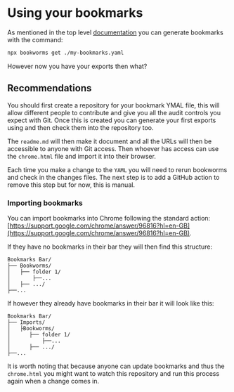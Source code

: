 # Using your bookmarks

As mentioned in the top level [documentation](../README.md) you can generate bookmarks with the command:

```BASH
npx bookworms get ./my-bookmarks.yaml
```

However now you have your exports then what?

## Recommendations

You should first create a repository for your bookmark YMAL file, this will allow different people to contribute and give you all the audit controls you expect with Git. Once this is created you can generate your first exports using and then check them into the repository too.

The `readme.md` will then make it document and all the URLs will then be accessible to anyone with Git access. Then whoever has access can use the `chrome.html` file and import it into their browser.

Each time you make a change to the `YAML` you will need to rerun bookworms and check in the changes files. The next step is to add a GitHub action to remove this step but for now, this is manual.

### Importing bookmarks

You can import bookmarks into Chrome following the standard action: [https://support.google.com/chrome/answer/96816?hl=en-GB](https://support.google.com/chrome/answer/96816?hl=en-GB). 

If they have no bookmarks in their bar they will then find this structure:

```
Bookmarks Bar/
├── Bookworms/
│   ├── folder 1/
│       ├──...
│   ├── .../
├──...
```

If however they already have bookmarks in their bar it will look like this:

```
Bookmarks Bar/
├── Imports/
│   ├Bookworms/
│      ├── folder 1/
│          ├──...
│      ├── .../
├──...
```

It is worth noting that because anyone can update bookmarks and thus the `chrome.html` you might want to watch this repository and run this process again when a change comes in.